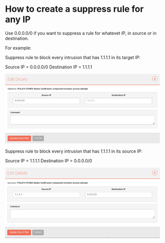 # How to create a suppress rule for any IP

Use 0.0.0.0/0 if you want to suppress a rule for whatevet IP, in source or in destination.

For example:

Suppress rule to block every intrusion that has 1.1.1.1 in its target IP: 

Source IP = 0.0.0.0/0
Destination IP = 1.1.1.1

![block_target_ip](images/suppress_dst.png)

Suppress rule to block every intrusion that has 1.1.1.1 in its source IP: 

Source IP  = 1.1.1.1
Destination IP = 0.0.0.0/0

![block_source_ip](images/suppress_src.png)